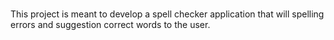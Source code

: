 #

This project is meant to develop a spell checker application that will spelling errors and suggestion correct words to the user.



